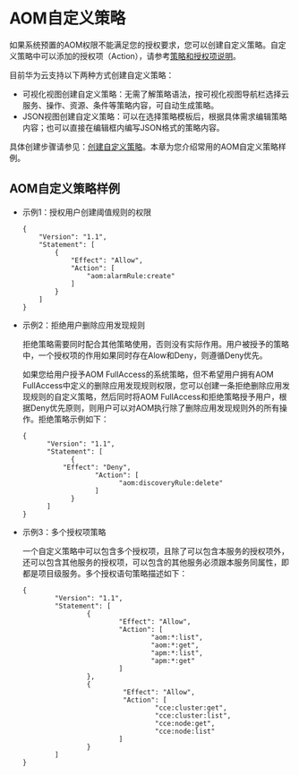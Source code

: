# AOM自定义策略<a name="aom_02_0091"></a>

如果系统预置的AOM权限不能满足您的授权要求，您可以创建自定义策略。自定义策略中可以添加的授权项（Action），请参考[策略和授权项说明](https://support.huaweicloud.com/api-aom/aom_04_0022.html)。

目前华为云支持以下两种方式创建自定义策略：

-   可视化视图创建自定义策略：无需了解策略语法，按可视化视图导航栏选择云服务、操作、资源、条件等策略内容，可自动生成策略。
-   JSON视图创建自定义策略：可以在选择策略模板后，根据具体需求编辑策略内容；也可以直接在编辑框内编写JSON格式的策略内容。

具体创建步骤请参见：[创建自定义策略](https://support.huaweicloud.com/usermanual-iam/iam_01_0605.html)。本章为您介绍常用的AOM自定义策略样例。

## AOM自定义策略样例<a name="zh-cn_topic_0169701340_section18236125220301"></a>

-   示例1：授权用户创建阈值规则的权限

    ```
    {
        "Version": "1.1",
        "Statement": [
            {
                "Effect": "Allow",
                "Action": [
                    "aom:alarmRule:create"
                ]
            }
        ]
    }
    ```

-   示例2：拒绝用户删除应用发现规则

    拒绝策略需要同时配合其他策略使用，否则没有实际作用。用户被授予的策略中，一个授权项的作用如果同时存在Alow和Deny，则遵循Deny优先。

    如果您给用户授予AOM FullAccess的系统策略，但不希望用户拥有AOM FullAccess中定义的删除应用发现规则权限，您可以创建一条拒绝删除应用发现规则的自定义策略，然后同时将AOM FullAccess和拒绝策略授予用户，根据Deny优先原则，则用户可以对AOM执行除了删除应用发现规则外的所有操作。拒绝策略示例如下：

    ```
    {
          "Version": "1.1",
          "Statement": [
                {
    		  "Effect": "Deny",
                      "Action": [
                            "aom:discoveryRule:delete"
                      ]
                }
          ]
    }
    ```

-   示例3：多个授权项策略

    一个自定义策略中可以包含多个授权项，且除了可以包含本服务的授权项外，还可以包含其他服务的授权项，可以包含的其他服务必须跟本服务同属性，即都是项目级服务。多个授权语句策略描述如下：

    ```
    {
            "Version": "1.1",
            "Statement": [
                    {
                            "Effect": "Allow",
                            "Action": [
                                    "aom:*:list",
                                    "aom:*:get",
                                    "apm:*:list",
                                    "apm:*:get"
                            ]
                    },
                    {
                             "Effect": "Allow",
                             "Action": [
                                     "cce:cluster:get",
                                     "cce:cluster:list",
                                     "cce:node:get",
                                     "cce:node:list"
                            ]
                    }
            ]
    }
    ```



